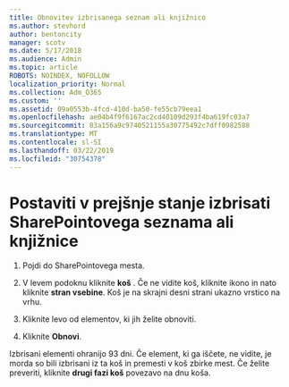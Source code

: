 ```yaml
---
title: Obnovitev izbrisanega seznam ali knjižnico
ms.author: stevhord
author: bentoncity
manager: scotv
ms.date: 5/17/2018
ms.audience: Admin
ms.topic: article
ROBOTS: NOINDEX, NOFOLLOW
localization_priority: Normal
ms.collection: Adm_O365
ms.custom: ''
ms.assetid: 09a0553b-4fcd-410d-ba50-fe55cb79eea1
ms.openlocfilehash: ae04b4f9f6167ac2cd40109d293f4ba619fc03a7
ms.sourcegitcommit: 03a156a9c9740521155a30775492c7dff0982588
ms.translationtype: MT
ms.contentlocale: sl-SI
ms.lasthandoff: 03/22/2019
ms.locfileid: "30754378"
---
```

# <a name="restore-a-deleted-sharepoint-list-or-library"></a>Postaviti v prejšnje stanje izbrisati SharePointovega seznama ali knjižnice

1. Pojdi do SharePointovega mesta.
    
2. V levem podoknu kliknite **koš** . Če ne vidite koš, kliknite ikono in nato kliknite **stran vsebine**. Koš je na skrajni desni strani ukazno vrstico na vrhu.
    
3. Kliknite levo od elementov, ki jih želite obnoviti.
    
4. Kliknite **Obnovi**.
    
Izbrisani elementi ohranijo 93 dni. Če element, ki ga iščete, ne vidite, je morda so bili izbrisani iz ta koš in premesti v koš zbirke mest. Če želite preveriti, kliknite **drugi fazi koš** povezavo na dnu koša. 
  

